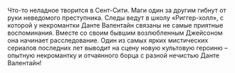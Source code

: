 <!--2025-09-20 13:06:15--><!--pdate:2009-01-15T00:00:00+00:00-->
Что-то неладное творится в Сент-Сити. Маги один за другим гибнут от руки неведомого преступника. Следы ведут в школу «Риггер-холл», с которой у некромантки Данте Валентайн связаны не самые приятные воспоминания. Вместе со своим бывшим возлюбленным Джейсоном она начинает расследование.
    Один из самых ярких мистических сериалов последних лет выводит на сцену новую культовую героиню – опытную некромантку и отчаянного борца с разной нечистью Данте Валентайн!